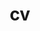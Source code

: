 ---
layout: cv
permalink: /assets/pdf/YEN_MENG_CV_2023.pdf
title: cv
nav: true
nav_order: 5
cv_pdf: YEN_MENG_CV_2023.pdf
description: Click the PDF icon for my CV
---